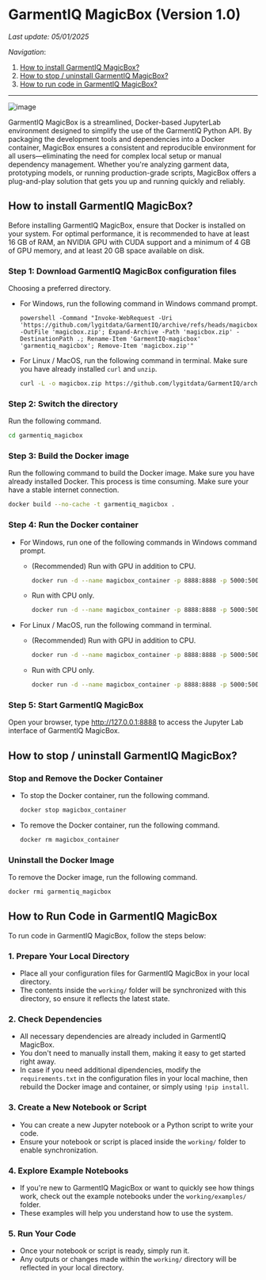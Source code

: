 # GarmentIQ MagicBox (Version 1.0)

*Last update: 05/01/2025*

*Navigation*:

1. [How to install GarmentIQ MagicBox?](#how-to-install-garmentiq-magicbox)
2. [How to stop / uninstall GarmentIQ MagicBox?](#how-to-stop--uninstall-garmentiq-magicbox)
3. [How to run code in GarmentIQ MagicBox?](#how-to-run-code-in-garmentiq-magicbox)

---

![image](https://github.com/user-attachments/assets/bd40b7b6-941c-429f-a160-0dd0eae0d295)

GarmentIQ MagicBox is a streamlined, Docker-based JupyterLab environment designed to simplify the use of the GarmentIQ Python API. By packaging the development tools and dependencies into a Docker container, MagicBox ensures a consistent and reproducible environment for all users—eliminating the need for complex local setup or manual dependency management. Whether you're analyzing garment data, prototyping models, or running production-grade scripts, MagicBox offers a plug-and-play solution that gets you up and running quickly and reliably.

## How to install GarmentIQ MagicBox?

Before installing GarmentIQ MagicBox, ensure that Docker is installed on your system. For optimal performance, it is recommended to have at least 16 GB of RAM, an NVIDIA GPU with CUDA support and a minimum of 4 GB of GPU memory, and at least 20 GB space available on disk.

### Step 1: Download GarmentIQ MagicBox configuration files

Choosing a preferred directory.

- For Windows, run the following command in Windows command prompt.

  ```dos
  powershell -Command "Invoke-WebRequest -Uri 'https://github.com/lygitdata/GarmentIQ/archive/refs/heads/magicbox.zip' -OutFile 'magicbox.zip'; Expand-Archive -Path 'magicbox.zip' -DestinationPath .; Rename-Item 'GarmentIQ-magicbox' 'garmentiq_magicbox'; Remove-Item 'magicbox.zip'"
  ```

- For Linux / MacOS, run the following command in terminal. Make sure you have already installed `curl` and `unzip`.

  ```bash
  curl -L -o magicbox.zip https://github.com/lygitdata/GarmentIQ/archive/refs/heads/magicbox.zip && unzip magicbox.zip && mv GarmentIQ-magicbox garmentiq_magicbox && rm magicbox.zip
  ```

### Step 2: Switch the directory

Run the following command.

```bash
cd garmentiq_magicbox
```

### Step 3: Build the Docker image

Run the following command to build the Docker image. Make sure you have already installed Docker. This process is time consuming. Make sure your have a stable internet connection.

```bash
docker build --no-cache -t garmentiq_magicbox .
```

### Step 4: Run the Docker container

- For Windows, run one of the following commands in Windows command prompt.

  - (Recommended) Run with GPU in addition to CPU.

    ```bash
    docker run -d --name magicbox_container -p 8888:8888 -p 5000:5000 -p 5001:5001 -p 5002:5002 --gpus all -v "%cd%\working:/app/working" garmentiq_magicbox
    ```

  - Run with CPU only.

    ```bash
    docker run -d --name magicbox_container -p 8888:8888 -p 5000:5000 -p 5001:5001 -p 5002:5002 -v "%cd%\working:/app/working" garmentiq_magicbox
    ```

- For Linux / MacOS, run the following command in terminal.

  - (Recommended) Run with GPU in addition to CPU.

    ```bash
    docker run -d --name magicbox_container -p 8888:8888 -p 5000:5000 -p 5001:5001 -p 5002:5002 --gpus all -v "$(pwd)/working:/app/working" garmentiq_magicbox
    ```

  - Run with CPU only.

    ```bash
    docker run -d --name magicbox_container -p 8888:8888 -p 5000:5000 -p 5001:5001 -p 5002:5002 -v "$(pwd)/working:/app/working" garmentiq_magicbox
    ```

### Step 5: Start GarmentIQ MagicBox

Open your browser, type http://127.0.0.1:8888 to access the Jupyter Lab interface of GarmentIQ MagicBox.

## How to stop / uninstall GarmentIQ MagicBox?

### Stop and Remove the Docker Container

- To stop the Docker container, run the following command.

  ```bash
  docker stop magicbox_container
  ```

- To remove the Docker container, run the following command.
  
  ```bash
  docker rm magicbox_container
  ```

### Uninstall the Docker Image

To remove the Docker image, run the following command.

```bash
docker rmi garmentiq_magicbox
```

## How to Run Code in GarmentIQ MagicBox

To run code in GarmentIQ MagicBox, follow the steps below:

### 1. Prepare Your Local Directory
- Place all your configuration files for GarmentIQ MagicBox in your local directory.
- The contents inside the `working/` folder will be synchronized with this directory, so ensure it reflects the latest state.

### 2. Check Dependencies
- All necessary dependencies are already included in GarmentIQ MagicBox.
- You don't need to manually install them, making it easy to get started right away.
- In case if you need additional dipendencies, modify the `requirements.txt` in the configuration files in your local machine, then rebuild the Docker image and container, or simply using `!pip install`.

### 3. Create a New Notebook or Script
- You can create a new Jupyter notebook or a Python script to write your code.
- Ensure your notebook or script is placed inside the `working/` folder to enable synchronization.

### 4. Explore Example Notebooks
- If you're new to GarmentIQ MagicBox or want to quickly see how things work, check out the example notebooks under the `working/examples/` folder.
- These examples will help you understand how to use the system.

### 5. Run Your Code
- Once your notebook or script is ready, simply run it.
- Any outputs or changes made within the `working/` directory will be reflected in your local directory.
